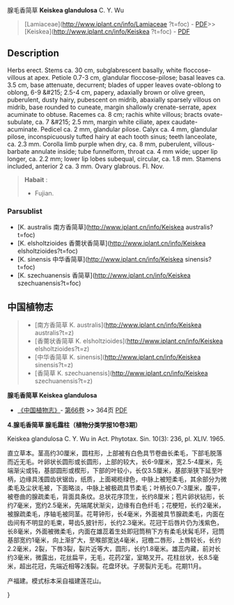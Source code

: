 腺毛香简草 **Keiskea glandulosa** C. Y. Wu

> [Lamiaceae](http://www.iplant.cn/info/Lamiaceae ?t=foc) - [PDF](http://iplant.cn/foc/pdf/Lamiaceae.pdf)>>[Keiskea](http://www.iplant.cn/info/Keiskea ?t=foc) - [PDF](http://www.iplant.cn/foc/pdf/Keiskea.pdf)

## Description

Herbs erect. Stems ca. 30 cm, subglabrescent basally, white floccose-villous at apex. Petiole 0.7-3 cm, glandular floccose-pilose; basal leaves ca. 3.5 cm, base attenuate, decurrent; blades of upper leaves ovate-oblong to oblong, 6-9 &amp;#215; 2.5-4 cm, papery, adaxially brown or olive green, puberulent, dusty hairy, pubescent on midrib, abaxially sparsely villous on midrib, base rounded to cuneate, margin shallowly crenate-serrate, apex acuminate to obtuse. Racemes ca. 8 cm; rachis white villous; bracts ovate-subulate, ca. 7 &amp;#215; 2.5 mm, margin white ciliate, apex caudate-acuminate. Pedicel ca. 2 mm, glandular pilose. Calyx ca. 4 mm, glandular pilose, inconspicuously tufted hairy at each tooth sinus; teeth lanceolate, ca. 2.3 mm. Corolla limb purple when dry, ca. 8 mm, puberulent, villous-barbate annulate inside; tube funnelform, throat ca. 4 mm wide; upper lip longer, ca. 2.2 mm; lower lip lobes subequal, circular, ca. 1.8 mm. Stamens included, anterior 2 ca. 3 mm. Ovary glabrous. Fl. Nov.

> **Habait** : 
>* Fujian.

### Parsublist

* [K.  australis  南方香简草](http://www.iplant.cn/info/Keiskea australis?t=foc)
* [K.  elsholtzioides  香薷状香简草](http://www.iplant.cn/info/Keiskea elsholtzioides?t=foc)
* [K.  sinensis  中华香简草](http://www.iplant.cn/info/Keiskea sinensis?t=foc)
* [K.  szechuanensis  香简草](http://www.iplant.cn/info/Keiskea szechuanensis?t=foc)

## 中国植物志

> * [南方香简草  K.  australis](http://www.iplant.cn/info/Keiskea australis?t=z)
> * [香薷状香简草  K.  elsholtzioides](http://www.iplant.cn/info/Keiskea elsholtzioides?t=z)
> * [中华香简草  K.  sinensis](http://www.iplant.cn/info/Keiskea sinensis?t=z)
> * [香简草  K.  szechuanensis](http://www.iplant.cn/info/Keiskea szechuanensis?t=z)

**腺毛香简草 Keiskea glandulosa**

* [《中国植物志》](http://www.iplant.cn/frps)- [第66卷](http://www.iplant.cn/frps/vol/66) >> 364页 [PDF](http://www.iplant.cn/frps/pdf/66/364.PDF)

**4.腺毛香简草 腺毛霜柱（植物分类学报10卷3期）**

Keiskea glandulosa C. Y. Wu in Act. Phytotax. Sin. 10(3): 236, pl. XLIV. 1965.

直立草本。茎高约30厘米，圆柱形，上部被有白色具节卷曲长柔毛，下部毛脱落而近无毛。叶卵状长圆形或长圆形，上部的较大，长6-9厘米，宽2.5-4厘米，先端渐尖或钝，基部圆形或楔形，下部的叶较小，长仅3.5厘米，基部渐狭下延至叶柄，边缘具浅圆齿状锯齿，纸质，上面褐榄绿色，中脉上被短柔毛，其余部分为微柔毛及尘状毛被，下面略淡，中脉上被极疏具节柔毛；叶柄长0.7-3厘米，腹平，被卷曲的腺疏柔毛，背面具条纹。总状花序顶生，长约8厘米；苞片卵状钻形，长约7毫米，宽约2.5毫米，先端尾状渐尖，边缘有白色纤毛；花梗短，长约2毫米，被腺疏柔毛，序轴毛被同茎。花萼钟形，长4毫米，外面被具节腺疏柔毛，内面在齿间有不明显的毛束，萼齿5,披针形，长约2.3毫米。花冠干后唇片仍为浅紫色，长8毫米，外面被微柔毛，内面在雄蕊着生处即冠筒稍下方有柔毛状髯毛环，冠筒基部宽约1毫米，向上渐扩大，至喉部宽达4毫米，冠檐二唇形，上唇较长，长约2.2毫米，2裂，下唇3裂，裂片近等大，圆形，长约1.8毫米。雄蕊内藏，前对长约3毫米，微露出，花丝扁平，无毛，花药2室，室略叉开。花柱丝状，长8.5毫米，超出花冠，先端近相等2浅裂。花盘环状。子房裂片无毛。花期11月。

产福建。模式标本采自福建莲花山。

}